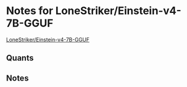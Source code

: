 # Notes for LoneStriker/Einstein-v4-7B-GGUF
[LoneStriker/Einstein-v4-7B-GGUF](https://huggingface.co/LoneStriker/Einstein-v4-7B-GGUF)

## Quants
<quants go here>

## Notes
<notes here>
